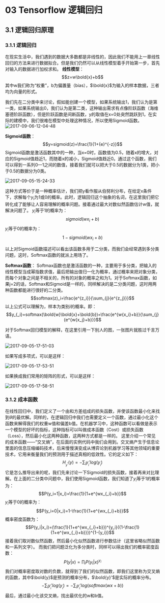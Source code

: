 # 03 Tensorflow 逻辑回归

## 3.1 逻辑回归原理
### 3.1.1 逻辑回归
在现实生活中，我们遇到的数据大多数都是非线性的，因此我们不能用上一章线性回归的方法来进行数据拟合。但是我们仍然可以从线性模型着手开始第一步，首先对输入的数据进行加权求和。
**线性模型**：
$$z=w\bold{x}+b$$
其中w我们称为“权重”，b为偏置量（bias），$\bold{x}$为输入的样本数据，三者均为向量的形式。

我们先在二分类中来讨论，假如能创建一个模型，如果系统输出1，我们认为是第一类，如果系统输出0，我们认为是第二类，这种输出需求有点像阶跃函数（海维塞德阶跃函数），但是阶跃函数是间断函数，y的取值在x=0处突然跳跃到1，在实际的建模中，我们很难在模型中处理这种情况，所以使用Sigmoid函数。
![2017-09-06-12-04-48](http://qiniu.xdpie.com/2017-09-06-12-04-48.png)

**Sigmoid函数**：
$$y=sigmoid(z)=\frac{1}{1+{e}^{-z}}$$
Sigmoid函数是激活函数其中的一种，当x=0时，函数值为0.5，随着x的增大，对应的Sigmoid值趋近1，而随着x的减小，Sigmoid值趋近0。通过这个函数，我们可以得到一系列0—1之间的数值，接着我们就可以把大于0.5的数据分为1类，把小于0.5的数据分为0类。

![2017-09-05-15-24-33](http://qiniu.xdpie.com/2017-09-05-15-24-33.png)


这种方式等价于是一种概率估计，我们把y看作服从伯努利分布，在给定x条件下，求解每个$y_i$为1或0的概率。此时，逻辑回归这个抽象的名词，在这里我们把它转化成了能够让人容易理解的概率问题。接着通过最大对数似然函数估计w值，就解决问题了。
$y_i$等于1的概率为：$$sigmoid(w{x_i}+b)$$
$y_i$等于0的概率为：$$1-sigmoid(w{x_i}+b)$$

以上对Sigmoid函数描述可以看出该函数多用于二分类，而我们会经常遇到多分类问题，这时，Softmax函数的就派上用场了。

**Softmax函数**：
Softmax函数也是激活函数的一种，主要用于多分类，把输入的线性模型当成幂指数求值，最后把输出值归一化为概率，通过概率来把对象分类，而每个对象之间是不相关的，所有的对象的概率之和为1。对于Softmax函数，如果j=2的话，Softmax和Sigmoid是一样的，同样解决的是二分类问题，这时用两种函数都能进行很好的二分类。
$$softmax(z)_i=\frac{e^{z_i}}{\sum_{j}{e^{z_j}}}$$
以上公式可以理解为，样本为类别$i$的概率。即：
$$y_{_i}=softmax(\bold{w}\bold{x}+\bold{b})=\frac{e^{w{x_i}+b}}{\sum_{j}{e^{w{x_j}+b}}}$$

对于Softmax回归模型的解释，在这里引用一下别人的图，一张图片就胜过千言万语。

![2017-09-05-17-51-03](http://qiniu.xdpie.com/2017-09-05-17-51-03.png)

如果写成多项式，可以是这样：

![2017-09-05-17-53-51](http://qiniu.xdpie.com/2017-09-05-17-53-51.png)

如果换成我们常用的矩阵的形式，可以是这样：

![2017-09-05-17-58-51](http://qiniu.xdpie.com/2017-09-05-17-58-51.png)

### 3.1.2 成本函数
在线性回归中，我们定义了一个由和方差组成的损失函数，并使该函数最小化来找到$\theta$的最优解。同样的，在逻辑回归中我们也需要定义一个函数，通过最小化这个函数来解得我们的权重w值和偏差b值。在机器学习中，这种函数可以看做是表示一个模型的好坏的指标，这种指标可以叫做成本函数（Cost）或损失函数（Loss），然后最小化这两种函数，这两种方式都是一样的。
这里介绍一个常见的成本函数——“交叉熵”，在后面的实例代码中我们会用到。交叉熵产生于信息论里面的信息压缩编码技术，后来慢慢演变成从博弈论到机器学习等其他领域的重要技术，它用来衡量我们的预测用于描述真相的低效性。它的定义如下：
$$H_{{_y}'}(y)=-\sum_{i}{y_{_i}'log(y_{_i})}$$
它是怎么推导出来的呢，我们先来讨论一下Sigmoid的损失函数，接着再来对比理解。在上面的二分类中问题中，我们使用Sigmoid函数，我们知道了$y_i$等于1的概率为：
$$P(y_i=1|x_i)=\frac{1}{1+e^{wx_{_i}+b}}$$
$y_i$等于0的概率为：
$$P(y_i=0|x_i)=1-\frac{1}{1+e^{wx_{_i}+b}}$$
概率密度函数为：
$$P(y_i|x_i)=(\frac{1}{1+e^{wx_{_i}+b}})^{y_i}({1-\frac{1}{1+e^{wx_{_i}+b}}})^{1-{y_i}}$$
接着我们取对数似然函数，然后最小化似然函数进行参数估计（这里省略似然函数和一系列文字）。
而我们把问题泛化为多分类时，同样可以得出我们的概率密度函数：
$$P(y|x)=\prod_iP(y_i|x)^{y_i}$$
我们对概率密度取对数的负数，就得到了我们的似然函数，即我们这里称为交叉熵的函数，其中$\bold{y}$是预测的概率分布，$\bold{y}'$是实际的概率分布。
$$-\sum_{i}{y_{_i}'log(y_{_i})}=-\sum_{i}{y_{_i}'log(softmax(wx+b))}$$
最后，通过最小化该交叉熵，找出最优化的w和b值。

